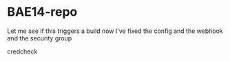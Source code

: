 # BAE14-repo

Let me see if this triggers a build now I've fixed the config
 and the webhook and the security group

credcheck

